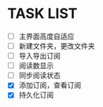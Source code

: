 # TASK LIST

 - [ ] 主界面高度自适应
 - [ ] 新建文件夹，更改文件夹
 - [ ] 导入导出订阅
 - [ ] 阅读数显示
 - [ ] 同步阅读状态
 - [x] 添加订阅，查看订阅
 - [x] 持久化订阅
